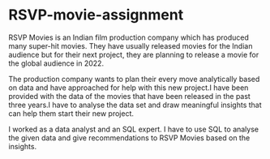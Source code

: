 # RSVP-movie-assignment
RSVP Movies is an Indian film production company which has produced many super-hit movies. They have usually released movies for the Indian audience but for their next project, they are planning to release a movie for the global audience in 2022.

 

The production company wants to plan their every move analytically based on data and have approached for help with this new project.I have been provided with the data of the movies that have been released in the past three years.I have to analyse the data set and draw meaningful insights that can help them start their new project. 

 

I worked as a data analyst and an SQL expert. I have to use SQL to analyse the given data and give recommendations to RSVP Movies based on the insights.
